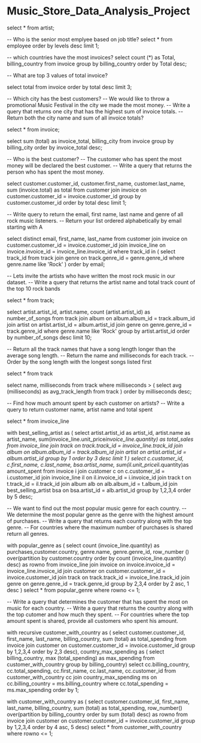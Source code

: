 # Music_Store_Data_Analysis_Project

select * from artist;

-- Who is the senior most emplyee based on job title? 
select * from employee
order by levels desc
limit 1;

-- which countries have the most invoices?
select count (*) as Total, billing_country from invoice
group by billing_country
order by Total desc;

-- What are top 3 values of total invoice? 

select total from invoice
order by total desc
limit 3;



-- Which city has the best customers? 
-- We would like to throw a promotional Music Festival in the city we made the most money. 
-- Write a query that returns one city that has the highest sum of invoice totals. 
-- Return both the city name and sum of all invoice totals? 

select * from invoice;

select sum (total) as invoice_total, billing_city
from invoice
group by billing_city
order by invoice_total desc;

-- Who is the best customer? 
-- The customer who has spent the most money will be declared the best customer. 
-- Write a query that returns the person who has spent the most money. 

select customer.customer_id, customer.first_name, customer.last_name, sum (invoice.total) as total 
from customer
join invoice on customer.customer_id = invoice.customer_id 
group by customer.customer_id 
order by total desc
limit 1;

-- Write query to return the email, first name, last name and genre of all rock music listeners. 
-- Return your list ordered alphabetically by email starting with A 

select distinct email, first_name, last_name
from customer
join invoice on customer.customer_id = invoice.customer_id
join invoice_line on invoice.invoice_id = invoice_line.invoice_id
where track_id in (
	select track_id from track
	join genre on track.genre_id = genre.genre_id
	where genre.name like 'Rock'
)
order by email;



-- Lets invite the artists who have written the most rock music in our dataset.
-- Write a query that returns the artist name and total track count of the top 10 rock bands 

select * from track;

select artist.artist_id, artist.name, count (artist.artist_id) as number_of_songs
from track
join album on album.album_id = track.album_id 
join artist on artist.artist_id = album.artist_id
join genre on genre.genre_id = track.genre_id
where genre.name like 'Rock'
group by artist.artist_id
order by number_of_songs desc
limit 10;


-- Return all the track names that have a song length longer than the average song length. 
-- Return the name and milliseconds for each track. 
-- Order by the song length with the longest songs listed first 

select * from track

select name, milliseconds
from track
where milliseconds > (
	select avg (milliseconds) as avg_track_length
	from track
)
order by milliseconds desc;


-- Find how much amount spent by each customer on artists? 
-- Write a query to return customer name, artist name and total spent 

select * from invoice_line

with best_selling_artist as (
	select artist.artist_id as artist_id, artist.name as artist_name, 
	sum(invoice_line.unit_price*invoice_line.quantity) as total_sales
	from invoice_line
	join track on track.track_id = invoice_line.track_id
	join album on album.album_id = track.album_id
	join artist on artist.artist_id = album.artist_id
	group by 1
	order by 3 desc
	limit 1
)
select c.customer_id, c.first_name, c.last_name, bsa.artist_name, 
sum(il.unit_price*il.quantity)as amount_spent
from invoice i
join customer c on c.customer_id = i.customer_id
join invoice_line il on il.invoice_id = i.invoice_id
join track t on t.track_id = il.track_id
join album alb on alb.album_id = t.album_id
join best_selling_artist bsa on bsa.artist_id = alb.artist_id
group by 1,2,3,4
order by 5 desc;


-- We want to find out the most popular music genre for each country. 
-- We determine the most popular genre as the genre with the highest amount of purchases.
-- Write a query that returns each country along with the top genre. 
-- For countries where the maximum number of purchases is shared return all genres.

with popular_genre as (
	select count (invoice_line.quantity) as purchases,customer.country, genre.name, genre.genre_id,
	row_number () over(partition by customer.country order by count (invoice_line.quantity) desc) as rowno
	from invoice_line
	join invoice on invoice.invoice_id = invoice_line.invoice_id
	join customer on customer.customer_id = invoice.customer_id
	join track on track.track_id = invoice_line.track_id
	join genre on genre.genre_id = track.genre_id
	group by 2,3,4
	order by 2 asc, 1 desc
)
select * from popular_genre where rowno <= 1;


-- Write a query that determines the customer that has spent the most on music for each country. 
-- Write a query that returns the country along with the top cutomer and how much they spent. 
-- For countries where the top amount spent is shared, provide all customers who spent his amount. 

with recursive
	customer_with_country as (
		select customer.customer_id, first_name, last_name, billing_country, sum (total) as total_spending 
		from invoice
		join customer on customer.customer_id = invoice.customer_id 
		group by 1,2,3,4
		order by 2,3 desc),
	country_max_spending as (
		select billing_country, max (total_spending) as max_spending
		from customer_with_country
		group by billing_country)
select cc.billing_country, cc.total_spending, cc.first_name, cc.last_name, cc.customer_id
from customer_with_country cc
join country_max_spending ms
on cc.billing_country = ms.billing_country
where cc.total_spending = ms.max_spending 
order by 1;


with customer_with_country as (
		select customer.customer_id, first_name, last_name, billing_country, sum (total) as total_spending,
		row_number() over(partition by billing_country order by sum (total) desc) as rowno
		from invoice
		join customer on customer.customer_id = invoice.customer_id
		group by 1,2,3,4
		order by 4 asc, 5 desc)
select * from customer_with_country where rowno  <= 1;





